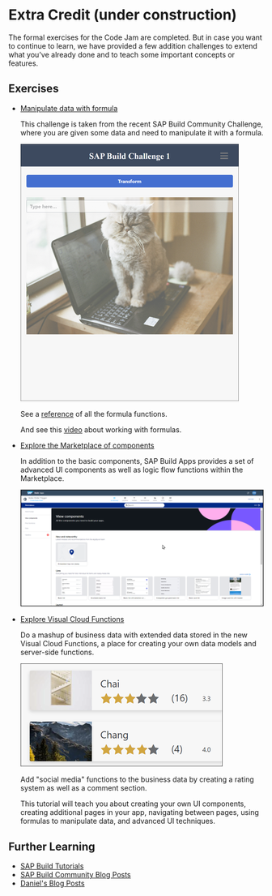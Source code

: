 # Extra Credit (under construction)

The formal exercises for the Code Jam are completed. But in case you want to continue to learn, we have provided a few addition challenges to extend what you've already done and to teach some important concepts or features.


## Exercises 

* [Manipulate data with formula](https://groups.community.sap.com/t5/sap-builders-discussions/sap-build-challenge-week-1-formulas/td-p/227990)  
    
    This challenge is taken from the recent SAP Build Community Challenge, where you are given some data and need to manipulate it with a formula.

    ![Challenge](FormulaChallenge.png)
    
    See a [reference](https://docs.appgyver.com/docs/formula-functions-reference) of all the formula functions.

    And see this [video](https://www.youtube.com/watch?v=ndJqYw4wMmc&t=226s) about working with formulas.

* [Explore the Marketplace of components](https://docs.appgyver.com/docs/marketplace)

    In addition to the basic components, SAP Build Apps provides a set of advanced UI components as well as logic flow functions within the Marketplace.  

    ![Marketplace](Marketplace.png)

* [Explore Visual Cloud Functions](https://developers.sap.com/mission.sap-build-apps-social-media.html)

    Do a mashup of business data with extended data stored in the new Visual Cloud Functions, a place for creating your own data models and server-side functions.
    
    ![SocialMedia](SocialMedia.png)

    Add "social media" functions to the business data by creating a rating system as well as a comment section.

    This tutorial will teach you about creating your own UI components, creating additional pages in your app, navigating between pages, using formulas to manipulate data, and advanced UI techniques.


## Further Learning 

- [SAP Build Tutorials](https://developers.sap.com/tutorial-navigator.html?tag=software-product%3Atechnology-platform%2Fsap-build)
- [SAP Build Community Blog Posts](https://blogs.sap.com/tags/73555000100700001491/)
- [Daniel's Blog Posts](https://people.sap.com/daniel.wroblewski#content:blogposts)

